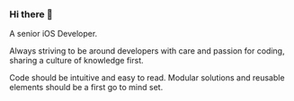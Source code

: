 ### Hi there 👋

A senior iOS Developer.

Always striving to be around developers with care and passion for coding, sharing a culture of knowledge first.

Code should be intuitive and easy to read.
Modular solutions and reusable elements should be a first go to mind set.

<!--
**PatrikSundback/patriksundback** is a ✨ _special_ ✨ repository because its `README.md` (this file) appears on your GitHub profile.

Here are some ideas to get you started:

- 🔭 I’m currently working on ...
- 🌱 I’m currently learning ...
- 👯 I’m looking to collaborate on ...
- 🤔 I’m looking for help with ...
- 💬 Ask me about ...
- 📫 How to reach me: ...
- 😄 Pronouns: ...
- ⚡ Fun fact: ...
-->

